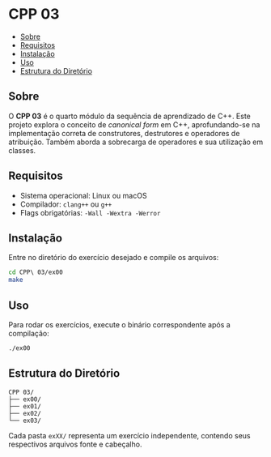 # CPP 03

- [Sobre](#sobre)
- [Requisitos](#requisitos)
- [Instalação](#instalação)
- [Uso](#uso)
- [Estrutura do Diretório](#estrutura-do-diretório)

## Sobre
O **CPP 03** é o quarto módulo da sequência de aprendizado de C++. Este projeto explora o conceito de *canonical form* em C++, aprofundando-se na implementação correta de construtores, destrutores e operadores de atribuição. Também aborda a sobrecarga de operadores e sua utilização em classes.

## Requisitos
- Sistema operacional: Linux ou macOS
- Compilador: `clang++` ou `g++`
- Flags obrigatórias: `-Wall -Wextra -Werror`

## Instalação
Entre no diretório do exercício desejado e compile os arquivos:

```bash
cd CPP\ 03/ex00
make
```

## Uso

Para rodar os exercícios, execute o binário correspondente após a compilação:

```bash
./ex00
```

## Estrutura do Diretório

```
CPP 03/
├── ex00/
├── ex01/
├── ex02/
└── ex03/
```

Cada pasta `exXX/` representa um exercício independente, contendo seus respectivos arquivos fonte e cabeçalho.

